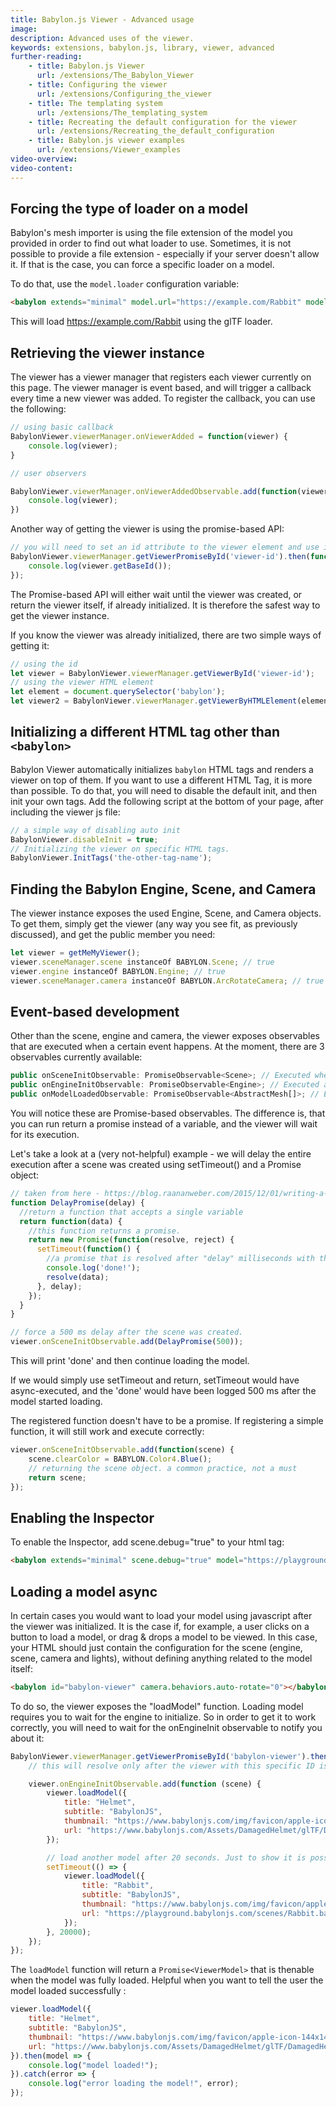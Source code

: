 ```yaml
---
title: Babylon.js Viewer - Advanced usage
image: 
description: Advanced uses of the viewer.
keywords: extensions, babylon.js, library, viewer, advanced
further-reading:
    - title: Babylon.js Viewer
      url: /extensions/The_Babylon_Viewer
    - title: Configuring the viewer
      url: /extensions/Configuring_the_viewer
    - title: The templating system
      url: /extensions/The_templating_system
    - title: Recreating the default configuration for the viewer
      url: /extensions/Recreating_the_default_configuration
    - title: Babylon.js viewer examples
      url: /extensions/Viewer_examples
video-overview:
video-content:
---
```



## Forcing the type of loader on a model

Babylon's mesh importer is using the file extension of the model you provided in order to find out what loader to use. Sometimes, it is not possible to provide a file extension - especially if your server doesn't allow it. If that is the case, you can force a specific loader on a model.

To do that, use the `model.loader` configuration variable:

```html
<babylon extends="minimal" model.url="https://example.com/Rabbit" model.loader=".gltf"></babylon>
```

This will load <https://example.com/Rabbit> using the glTF loader.

## Retrieving the viewer instance

The viewer has a viewer manager that registers each viewer currently on this page. The viewer manager is event based, and will trigger a callback every time a new viewer was added. To register the callback, you can use the following:

```javascript
// using basic callback
BabylonViewer.viewerManager.onViewerAdded = function(viewer) {
    console.log(viewer);
}

// user observers

BabylonViewer.viewerManager.onViewerAddedObservable.add(function(viewer) {
    console.log(viewer);
})
```

Another way of getting the viewer is using the promise-based API:

```javascript
// you will need to set an id attribute to the viewer element and use it here:
BabylonViewer.viewerManager.getViewerPromiseById('viewer-id').then(function(viewer) {
    console.log(viewer.getBaseId());
});
```

The Promise-based API will either wait until the viewer was created, or return the viewer itself, if already initialized. It is therefore the safest way to get the viewer instance.

If you know the viewer was already initialized, there are two simple ways of getting it:

```javascript
// using the id
let viewer = BabylonViewer.viewerManager.getViewerById('viewer-id');
// using the viewer HTML element
let element = document.querySelector('babylon');
let viewer2 = BabylonViewer.viewerManager.getViewerByHTMLElement(element);
```

## Initializing a different HTML tag other than `<babylon>`

Babylon Viewer automatically initializes `babylon` HTML tags and renders a viewer on top of them. If you want to use a different HTML Tag, it is more than possible. To do that, you will need to disable the default init, and then init your own tags. Add the following script at the bottom of your page, after including the viewer js file:

```javascript
// a simple way of disabling auto init
BabylonViewer.disableInit = true;
// Initializing the viewer on specific HTML tags.
BabylonViewer.InitTags('the-other-tag-name');
```

## Finding the Babylon Engine, Scene, and Camera

The viewer instance exposes the used Engine, Scene, and Camera objects.
To get them, simply get the viewer (any way you see fit, as previously discussed), and get the public member you need:

```javascript
let viewer = getMeMyViewer();
viewer.sceneManager.scene instanceOf BABYLON.Scene; // true
viewer.engine instanceOf BABYLON.Engine; // true
viewer.sceneManager.camera instanceOf BABYLON.ArcRotateCamera; // true
```

## Event-based development

Other than the scene, engine and camera, the viewer exposes observables that are executed when a certain event happens. At the moment, there are 3 observables currently available:

```javascript
public onSceneInitObservable: PromiseObservable<Scene>; // Executed when a scene object was initialized
public onEngineInitObservable: PromiseObservable<Engine>; // Executed after the engine was created
public onModelLoadedObservable: PromiseObservable<AbstractMesh[]>; // Executed after a model was loaded.
```

You will notice these are Promise-based observables. The difference is, that you can run return a promise instead of a variable, and the viewer will wait for its execution.

Let's take a look at a (very not-helpful) example - we will delay the entire execution after a scene was created using setTimeout() and a Promise object:

```javascript
// taken from here - https://blog.raananweber.com/2015/12/01/writing-a-promise-delayer/
function DelayPromise(delay) {
  //return a function that accepts a single variable
  return function(data) {
    //this function returns a promise.
    return new Promise(function(resolve, reject) {
      setTimeout(function() {
        //a promise that is resolved after "delay" milliseconds with the data provided
        console.log('done!');
        resolve(data);
      }, delay);
    });
  }
}

// force a 500 ms delay after the scene was created.
viewer.onSceneInitObservable.add(DelayPromise(500));
```

This will print 'done' and then continue loading the model.

If we would simply use setTimeout and return, setTimeout would have async-executed, and the 'done' would have been logged 500 ms after the model started loading.

The registered function doesn't have to be a promise. If registering a simple function, it will still work and execute correctly:

```javascript
viewer.onSceneInitObservable.add(function(scene) {
    scene.clearColor = BABYLON.Color4.Blue();
    // returning the scene object. a common practice, not a must
    return scene;
});
```

## Enabling the Inspector

To enable the Inspector, add scene.debug="true" to your html tag:

```html
<babylon extends="minimal" scene.debug="true" model="https://playground.babylonjs.com/scenes/Rabbit.babylon"></babylon>
```

## Loading a model async

In certain cases you would want to load your model using javascript after the viewer was initialized. It is the case if, for example, a user clicks on a button to load a model, or drag & drops a model to be viewed. In this case, your HTML should just contain the configuration for the scene (engine, scene, camera and lights), without defining anything related to the model itself:

```html
<babylon id="babylon-viewer" camera.behaviors.auto-rotate="0"></babylon>
```

To do so, the viewer exposes the "loadModel" function. Loading model requires you to wait for the engine to initialize. So in order to get it to work correctly, you will need to wait for the onEngineInit observable to notify you about it:

```javascript
BabylonViewer.viewerManager.getViewerPromiseById('babylon-viewer').then(function (viewer) {
    // this will resolve only after the viewer with this specific ID is initialized

    viewer.onEngineInitObservable.add(function (scene) {
        viewer.loadModel({
            title: "Helmet",
            subtitle: "BabylonJS",
            thumbnail: "https://www.babylonjs.com/img/favicon/apple-icon-144x144.png",
            url: "https://www.babylonjs.com/Assets/DamagedHelmet/glTF/DamagedHelmet.gltf"
        });

        // load another model after 20 seconds. Just to show it is possible
        setTimeout(() => {
            viewer.loadModel({
                title: "Rabbit",
                subtitle: "BabylonJS",
                thumbnail: "https://www.babylonjs.com/img/favicon/apple-icon-144x144.png",
                url: "https://playground.babylonjs.com/scenes/Rabbit.babylon"
            });
        }, 20000);
    });
});
```

The `loadModel` function will return a `Promise<ViewerModel>` that is thenable when the model was fully loaded. Helpful when you want to tell the user the model loaded successfully :

```javascript
viewer.loadModel({
    title: "Helmet",
    subtitle: "BabylonJS",
    thumbnail: "https://www.babylonjs.com/img/favicon/apple-icon-144x144.png",
    url: "https://www.babylonjs.com/Assets/DamagedHelmet/glTF/DamagedHelmet.gltf"
}).then(model => {
    console.log("model loaded!");
}).catch(error => {
    console.log("error loading the model!", error);
});
```
